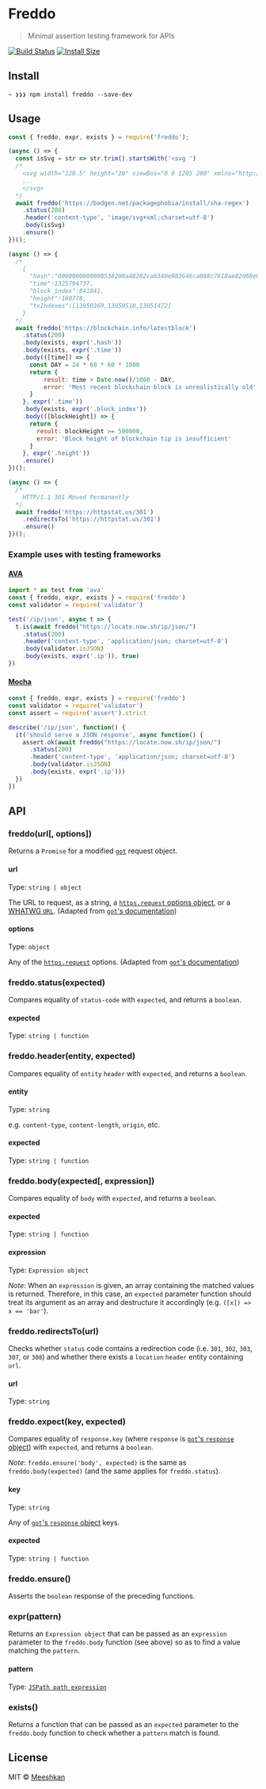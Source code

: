 # Freddo

> Minimal assertion testing framework for APIs

[![Build Status](https://travis-ci.com/k4m4/freddo.svg?branch=master)](https://travis-ci.com/k4m4/freddo) [![Install Size](https://packagephobia.now.sh/badge?p=freddo)](https://packagephobia.now.sh/result?p=freddo)

## Install

```
~ ❯❯❯ npm install freddo --save-dev
```

## Usage

```js
const { freddo, expr, exists } = require('freddo');

(async () => {
  const isSvg = str => str.trim().startsWith('<svg ')
  /*
    <svg width="120.5" height="20" viewBox="0 0 1205 200" xmlns="http://www.w3.org/2000/svg">
    ...
    </svg>
  */
  await freddo('https://badgen.net/packagephobia/install/sha-regex')
    .status(200)
    .header('content-type', 'image/svg+xml;charset=utf-8')
    .body(isSvg)
    .ensure()
})();

(async () => {
  /*
    {
      "hash":"0000000000000538200a48202ca6340e983646ca088c7618ae82d68e0c76ef5a",
      "time":1325794737,
      "block_index":841841,
      "height":160778,
      "txIndexes":[13950369,13950510,13951472]
    }
  */
  await freddo('https://blockchain.info/latestblock')
    .status(200)
    .body(exists, expr('.hash'))
    .body(exists, expr('.time'))
    .body(([time]) => {
      const DAY = 24 * 60 * 60 * 1000
      return {
          result: time > Date.now()/1000 - DAY,
          error: 'Most recent blockchain block is unrealistically old'
      }
    }, expr('.time'))
    .body(exists, expr('.block_index'))
    .body(([blockHeight]) => {
      return {
        result: blockHeight >= 500000,
        error: 'Block height of blockchain tip is insufficient'
      }
    }, expr('.height'))
    .ensure()
})();

(async () => {
  /*
    HTTP/1.1 301 Moved Permanently
  */
  await freddo('https://httpstat.us/301')
    .redirectsTo('https://httpstat.us/301')
    .ensure()
})();
```

### Example uses with testing frameworks

#### [AVA](https://github.com/avajs/ava)

```js
import * as test from 'ava'
const { freddo, expr, exists } = require('freddo')
const validator = require('validator')

test('/ip/json', async t => {
  t.is(await freddo("https://locate.now.sh/ip/json/")
    .status(200)
    .header('content-type', 'application/json; charset=utf-8')
    .body(validator.isJSON)
    .body(exists, expr('.ip')), true)
})
```

#### [Mocha](https://github.com/mochajs/mocha)

```js
const { freddo, expr, exists } = require('freddo')
const validator = require('validator')
const assert = require('assert').strict

describe('/ip/json', function() {
  it('should serve a JSON response', async function() {
    assert.ok(await freddo("https://locate.now.sh/ip/json/")
      .status(200)
      .header('content-type', 'application/json; charset=utf-8')
      .body(validator.isJSON)
      .body(exists, expr('.ip')))
  })
})
```

## API

### freddo(url[, options])

Returns a `Promise` for a modified [`got`](https://github.com/sindresorhus/got) request object.

#### url

Type: `string | object`

The URL to request, as a string, a [`https.request` options object](https://nodejs.org/api/https.html#https_https_request_options_callback), or a [WHATWG `URL`](https://nodejs.org/api/url.html#url_class_url). (Adapted from [`got`'s documentation](https://github.com/sindresorhus/got))

#### options

Type: `object`

Any of the [`https.request`](https://nodejs.org/api/https.html#https_https_request_options_callback) options. (Adapted from [`got`'s documentation](https://github.com/sindresorhus/got))

### freddo.status(expected)

Compares equality of `status-code` with `expected`, and returns a `boolean`.

#### expected

Type: `string | function`

### freddo.header(entity, expected)

Compares equality of `entity` `header` with `expected`, and returns a `boolean`.

#### entity

Type: `string`

e.g. `content-type`, `content-length`, `origin`, etc.

#### expected

Type: `string | function`

### freddo.body(expected[, expression])

Compares equality of `body` with `expected`, and returns a `boolean`.

#### expected

Type: `string | function`

#### expression

Type: `Expression object`

*Note*: When an `expression` is given, an array containing the matched values is returned. Therefore, in this case, an `expected` parameter function should treat its argument as an array and destructure it accordingly (e.g. `([x]) => x == 'bar'`).

### freddo.redirectsTo(url)

Checks whether `status` code contains a redirection code (i.e. `301`, `302`, `303`, `307`, or `308`) and whether there exists a `location` `header` entity containing `url`.

#### url

Type: `string`

### freddo.expect(key, expected)

Compares equality of `response.key` (where `response` is [`got`'s `response` object](https://github.com/sindresorhus/got#response)) with `expected`, and returns a `boolean`.

*Note*: `freddo.ensure('body', expected)` is the same as `freddo.body(expected)` (and the same applies for `freddo.status`).

#### key

Type: `string`

Any of [`got`'s `response` object](https://github.com/sindresorhus/got#response) keys.

#### expected

Type: `string | function`

### freddo.ensure()

Asserts the `boolean` response of the preceding functions.

### expr(pattern)

Returns an `Expression object` that can be passed as an `expression` parameter to the `freddo.body` function (see above) so as to find a value matching the `pattern`.

#### pattern

Type: [`JSPath path expression`](https://github.com/dfilatov/jspath#documentation)

### exists()

Returns a function that can be passed as an `expected` parameter to the `freddo.body` function to check whether a `pattern` match is found.

## License

MIT © [Meeshkan](https://meeshkan.com/)
